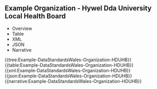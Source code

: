 <div class="warning"><span class="ClinicalWarn"></span></div>

## Example Organization - Hywel Dda University Local Health Board

<div class="tab-wrap">
  <ul class="tab-head">
    <li class="tablink" onclick="openCity(this,'tabtree')" data-target="tabtree">
      Overview
    </li>
    <li class="tablink" onclick="openCity(this,'tabtable')" data-target="tabtable">
      Table
    </li>
    <li class="tablink tab-active" onclick="openCity(this,'tabxml')" data-target="tabxml">
      XML
    </li>    
    <li class="tablink" onclick="openCity(this,'tabjson')" data-target="tabjson">
      JSON
    </li>    
    <li class="tablink" onclick="openCity(this,'tabnarrative')" data-target="tabnarrative">
      Narrative
    </li>
  </ul>
  <div class="tab-main">
    <div id="tabtree" class="tabcontent">
      {{tree:Example-DataStandardsWales-Organization-HDUHB}}
    </div>
    <div id="tabtable" class="tabcontent">
      {{table:Example-DataStandardsWales-Organization-HDUHB}}
    </div>       
    <div id="tabxml" class="tabcontent active">      
      {{xml:Example-DataStandardsWales-Organization-HDUHB}}
    </div>
    <div id="tabjson" class="tabcontent">
      {{json:Example-DataStandardsWales-Organization-HDUHB}}
    </div>       
    <div id="tabnarrative" class="tabcontent">
      {{narrative:Example-DataStandardsWales-Organization-HDUHB}}
    </div>  
  </div>
</div>